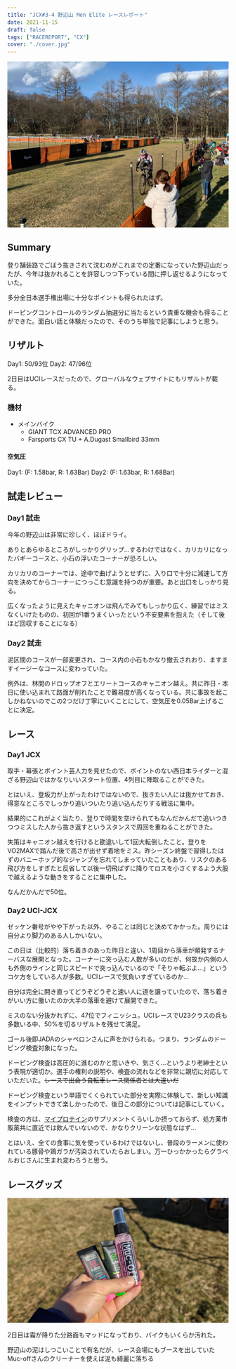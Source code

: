 ```yaml
---
title: "JCX#3-4 野辺山 Men Elite レースレポート"
date: 2021-11-15
draft: false
tags: ["RACEREPORT", "CX"]
cover: "./cover.jpg"
---
```


![cover](./cover.jpg)

## Summary

登り舗装路でごぼう抜きされて沈むのがこれまでの定番になっていた野辺山だったが、今年は抜かれることを許容しつつ下っている間に押し返せるようになっていた。

多分全日本選手権出場に十分なポイントも得られたはず。

ドーピングコントロールのランダム抽選分に当たるという貴重な機会も得ることができた。面白い話と体験だったので、そのうち単独で記事にしようと思う。

## リザルト

Day1: 50/93位
Day2: 47/96位

2日目はUCIレースだったので、グローバルなウェブサイトにもリザルトが載る。

<LinkBox url="https://cyclocross24.com/race/11017/" />

### 機材

- メインバイク
  - GIANT TCX ADVANCED PRO
  - Farsports CX TU + A.Dugast Smallbird 33mm

#### 空気圧

Day1: (F: 1.58bar, R: 1.63Bar)
Day2: (F: 1.63bar, R: 1.68Bar)

<LinkBox url="https://www.amazon.co.jp/dp/B08Q7CF9R8/" isAmazonLink />

## 試走レビュー

### Day1 試走

今年の野辺山は非常に珍しく、ほぼドライ。

ありとあらゆるところがしっかりグリップ…するわけではなく、カリカリになったバギーコースと、小石の浮いたコーナーが恐ろしい。

カリカリのコーナーでは、途中で曲げようとせずに、入り口で十分に減速して方向を決めてからコーナーにつっこむ意識を持つのが重要。あと出口をしっかり見る。

広くなったように見えたキャニオンは飛んでみてもしっかり広く、練習ではミスなくいけたものの、初回が1番うまくいったという不安要素を抱えた（そして後ほど回収することになる）

### Day2 試走

泥区間のコースが一部変更され、コース内の小石もかなり撤去されおり、ますますイージーなコースに変わっていた。

例外は、林間のドロップオフとエリートコースのキャニオン越え。共に昨日・本日に使い込まれて路面が削れたことで難易度が高くなっている。共に事故を起こしかねないのでこの2つだけ丁寧にいくことにして、空気圧を0.05Bar上げることに決定。

## レース

### Day1 JCX

取手・幕張とポイント芸人力を見せたので、ポイントのない西日本ライダーと混ざる野辺山ではかなりいいスタート位置、4列目に陣取ることができた。

とはいえ、登坂力が上がったわけではないので、抜きたい人には抜かせておき、得意なところでしっかり追いついたり追い込んだりする戦法に集中。

結果的にこれがよく当たり、登りで時間を空けられてもなんだかんだで追いつきつつミスした人から抜き返すというスタンスで周回を重ねることができた。

失策はキャニオン越えを行けると勘違いして1回大転倒したこと。登りをVO2MAXで踏んだ後で高さが出せず着地をミス。昨シーズン終盤で習得したはずのバニーホップ的なジャンプを忘れてしまっていたこともあり、リスクのある飛び方をしすぎたと反省して以後一切飛ばずに降りてロスを小さくするよう大股で越えるような動きをすることに集中した。

なんだかんだで50位。

### Day2 UCI-JCX

ゼッケン番号がやや下がった以外、やることは同じと決めてかかった。周りには自分より脚力のある人しかいない。

この日は（比較的）落ち着きのあった昨日と違い、1周目から落車が頻発するナーバスな展開となった。コーナーに突っ込む人数が多いのだが、何故か内側の人も外側のラインと同じスピードで突っ込んでいるので「そりゃ転ぶよ…」というコケ方をしている人が多数。UCIレースで気負いすぎているのか…

自分は完全に開き直ってどうぞどうぞと速い人に道を譲っていたので、落ち着きがいい方に働いたのか大半の落車を避けて展開できた。

ミスのない分抜かれずに、47位でフィニッシュ。UCIレースでU23クラスの兵も多数いる中、50%を切るリザルトを残せて満足。

ゴール後即JADAのシャペロンさんに声をかけられる。つまり、ランダムのドーピング検査対象になった。

ドーピング検査は高圧的に進むのかと思いきや、気さく…というより老紳士という表現が適切か。選手の権利の説明や、検査の流れなどを非常に親切に対応していただいた。~~レースで出会う自転車レース関係者とは大違いだ~~

ドーピング検査という単語でくくられていた部分を実際に体験して、新しい知識をインプットできて楽しかったので、後日この部分については記事にしていく。

検査の方は、[マイプロテイン](https://px.a8.net/svt/ejp?a8mat=3N3PXV+GF7GHE+45DI+5YJRM)のサプリメントくらいしか摂っておらず、処方薬市販薬共に直近では飲んでいないので、かなりクリーンな状態なはず…

とはいえ、全ての食事に気を使っているわけではないし、普段のラーメンに使われている豚骨や鶏ガラが汚染されていたらおしまい。万一ひっかかったらグラベルおじさんに生まれ変わろうと思う。

## レースグッズ

![mucoffの試供品たち](./mucoff.jpg)

2日目は霜が降りた分路面もマッドになっており、バイクもいくらか汚れた。

野辺山の泥はしつこいことで有名だが、レース会場にもブースを出していたMuc-offさんのクリーナーを使えば泥も綺麗に落ちる

<LinkBox url="https://blog.gensobunya.net/post/2021/11/mucoff_cleaner/" />

<LinkBox url="https://www.amazon.co.jp/gp/product/B07T1YW9BW/" isAmazonLink />
